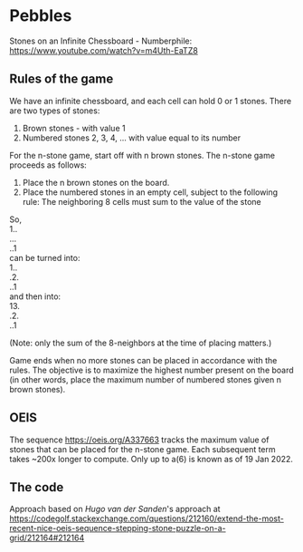 # Pebbles

Stones on an Infinite Chessboard - Numberphile:
https://www.youtube.com/watch?v=m4Uth-EaTZ8

## Rules of the game

We have an infinite chessboard, and each cell can hold 0 or 1 stones.
There are two types of stones:  
1) Brown stones - with value 1  
2) Numbered stones 2, 3, 4, ... with value equal to its number

For the n-stone game, start off with n brown stones. The n-stone game proceeds as follows:  
1) Place the n brown stones on the board.  
2) Place the numbered stones in an empty cell, subject to the following rule: The neighboring 8 cells must sum to the value of the stone

So,  
1..  
...  
..1  
can be turned into:  
1..  
.2.  
..1  
and then into:  
13.  
.2.  
..1  

(Note: only the sum of the 8-neighbors at the time of placing matters.)

Game ends when no more stones can be placed in accordance with the rules. The objective is to maximize the highest number present on the board (in other words, place the maximum number of numbered stones given n brown stones).

## OEIS

The sequence https://oeis.org/A337663 tracks the maximum value of stones that can be placed for the n-stone game. Each subsequent term takes ~200x longer to compute. Only up to a(6) is known as of 19 Jan 2022.

## The code

Approach based on *Hugo van der Sanden*'s approach at https://codegolf.stackexchange.com/questions/212160/extend-the-most-recent-nice-oeis-sequence-stepping-stone-puzzle-on-a-grid/212164#212164